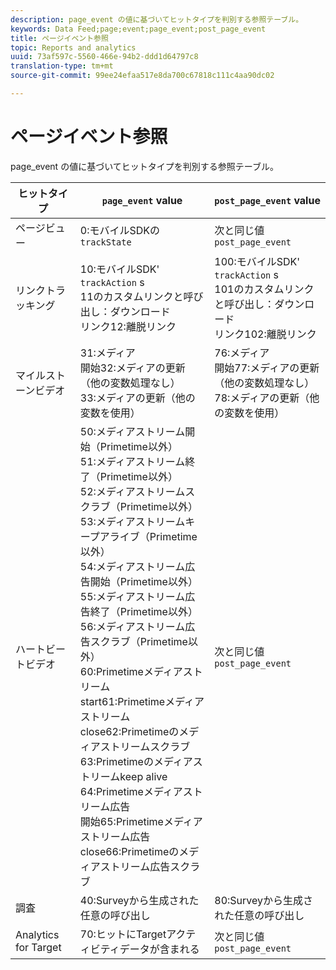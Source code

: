 ```yaml
---
description: page_event の値に基づいてヒットタイプを判別する参照テーブル。
keywords: Data Feed;page;event;page_event;post_page_event
title: ページイベント参照
topic: Reports and analytics
uuid: 73af597c-5560-466e-94b2-ddd1d64797c8
translation-type: tm+mt
source-git-commit: 99ee24efaa517e8da700c67818c111c4aa90dc02

---
```



# ページイベント参照

page_event の値に基づいてヒットタイプを判別する参照テーブル。

| ヒットタイプ | `page_event` value | `post_page_event` value |
| --- | --- | --- |
| ページビュー | 0:モバイルSDKの `trackState` | 次と同じ値 `post_page_event` |
| リンクトラッキング | 10:モバイルSDK' `trackAction` s<br>11のカスタムリンクと呼び出し：ダウンロード<br>リンク12:離脱リンク | 100:モバイルSDK' `trackAction` s<br>101のカスタムリンクと呼び出し：ダウンロード<br>リンク102:離脱リンク |
| マイルストーンビデオ | 31:メディア<br>開始32:メディアの更新（他の変数処理なし）<br>33:メディアの更新（他の変数を使用） | 76:メディア<br>開始77:メディアの更新（他の変数処理なし）<br>78:メディアの更新（他の変数を使用） |
| ハートビートビデオ | 50:メディアストリーム開始（Primetime以外）<br>51:メディアストリーム終了（Primetime以外）<br>52:メディアストリームスクラブ（Primetime以外）<br>53:メディアストリームキープアライブ（Primetime以外）<br>54:メディアストリーム広告開始（Primetime以外）<br>55:メディアストリーム広告終了（Primetime以外）<br>56:メディアストリーム広告スクラブ（Primetime以外）<br>60:Primetimeメディアストリーム<br>start61:Primetimeメディアストリーム<br>close62:Primetimeのメディアストリームスクラブ<br>63:Primetimeのメディアストリームkeep alive<br>64:Primetimeメディアストリーム広告<br>開始65:Primetimeメディアストリーム広告<br>close66:Primetimeのメディアストリーム広告スクラブ | 次と同じ値 `post_page_event` |
| 調査 | 40:Surveyから生成された任意の呼び出し | 80:Surveyから生成された任意の呼び出し |
| Analytics for Target | 70:ヒットにTargetアクティビティデータが含まれる | 次と同じ値 `post_page_event` |
